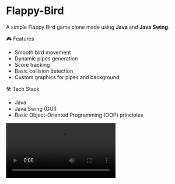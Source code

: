 # Flappy-Bird

A simple Flappy Bird game clone made using **Java** and **Java Swing**.

🎮 Features
- Smooth bird movement
- Dynamic pipes generation
- Score tracking
- Basic collision detection
- Custom graphics for pipes and background

🛠 Tech Stack
- Java
- Java Swing (GUI)
- Basic Object-Oriented Programming (OOP) principles

![Gameplay](FlappyBirdGIF.mp4)
